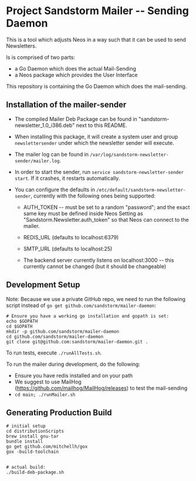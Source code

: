 # Project Sandstorm Mailer -- Sending Daemon

This is a tool which adjusts Neos in a way such that it can be used to send Newsletters.

Is is comprised of two parts:

- a Go Daemon which does the actual Mail-Sending
- a Neos package which provides the User Interface

This repository is containing the Go Daemon which does the mail-sending.

## Installation of the mailer-sender

* The compiled Mailer Deb Package can be found in "sandstorm-newsletter_1.0_i386.deb" next to this README.
* When installing this package, it will create a system user and group `newslettersender` under which the newsletter sender will execute.
* The mailer log can be found in `/var/log/sandstorm-newsletter-sender/mailer.log`.
* In order to start the sender, run `service sandstorm-newsletter-sender start`. If it crashes, it restarts automatically.
* You can configure the defaults in `/etc/default/sandstorm-newsletter-sender`, currently with the following ones being supported:

  * AUTH_TOKEN -- must be set to a random "password"; and the exact same key must be defined inside Neos Setting as "Sandstorm.Newsletter.auth_token"
                  so that Neos can connect to the mailer.
  * REDIS_URL (defaults to localhost:6379)
  * SMTP_URL (defaults to localhost:25)

  * The backend server currently listens on localhost:3000 -- this currently cannot be changed (but it should be changeable)

## Development Setup

Note: Because we use a private GitHub repo, we need to run the following script instead of `go get github.com/sandstorm/mailer-daemon`:

```
# Ensure you have a working go installation and gopath is set:
echo $GOPATH
cd $GOPATH
mkdir -p github.com/sandstorm/mailer-daemon
cd github.com/sandstorm/mailer-daemon
git clone git@github.com:sandstorm/mailer-daemon.git .
```

To run tests, execute `./runAllTests.sh`.

To run the mailer during development, do the following:

* Ensure you have redis installed and on your path
* We suggest to use MailHog (https://github.com/mailhog/MailHog/releases) to test the mail-sending
* `cd main; ./runMailer.sh`


## Generating Production Build

```
# initial setup
cd distributionScripts
brew install gnu-tar
bundle install
go get github.com/mitchellh/gox
gox -build-toolchain


# actual build:
./build-deb-package.sh
```
